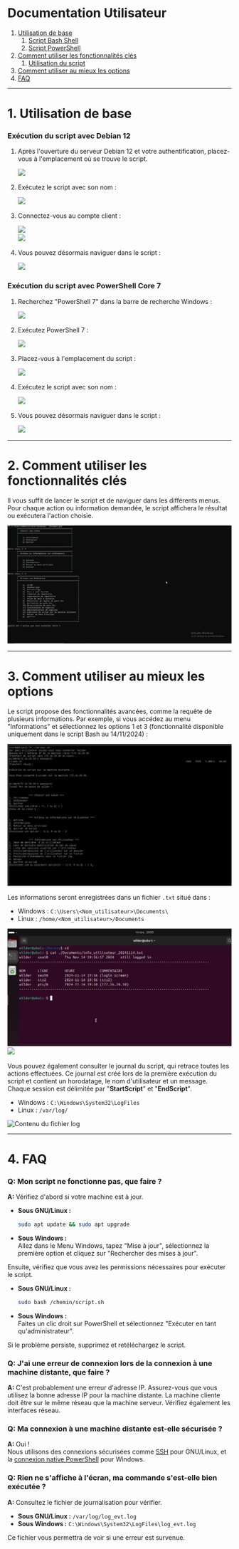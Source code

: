 # Documentation Utilisateur

1. [Utilisation de base](#1-utilisation-de-base)
   1. [Script Bash Shell](#execution-du-script-avec-debian-12)  
   2. [Script PowerShell](#execution-du-script-avec-powershell-core-7)
2. [Comment utiliser les fonctionnalités clés](#2-comment-utiliser-les-fonctionnalites-cles)
   1. [Utilisation du script](#utilisation-du-script)
3. [Comment utiliser au mieux les options](#3-comment-utiliser-au-mieux-les-options)
4. [FAQ](#4-faq)

---

# 1. Utilisation de base

### Exécution du script avec Debian 12

1. Après l'ouverture du serveur Debian 12 et votre authentification, placez-vous à l'emplacement où se trouve le script.  

   ![](./assets/Capture%20d'%C3%A9cran%202024-11-15%20092635.png)  

2. Exécutez le script avec son nom :  

   ![](./assets/Capture%20d'%C3%A9cran%202024-11-15%20092713.png)  

3. Connectez-vous au compte client :  

   ![](./assets/Capture%20d'%C3%A9cran%202024-11-15%20092822.png)  
   ![](./assets/Capture%20d'%C3%A9cran%202024-11-15%20092831.png)  

4. Vous pouvez désormais naviguer dans le script :  

   ![](./assets/Capture%20d'%C3%A9cran%202024-11-15%20092852.png)  

### Exécution du script avec PowerShell Core 7

1. Recherchez "PowerShell 7" dans la barre de recherche Windows :  

   ![](./assets/Capture%20d'%C3%A9cran%202024-11-14%20203934.png)  

2. Exécutez PowerShell 7 :  

   ![](./assets/Capture%20d'%C3%A9cran%202024-11-14%20204009.png)  

3. Placez-vous à l'emplacement du script :  

   ![](./assets/Capture%20d'%C3%A9cran%202024-11-14%20204047.png)  

4. Exécutez le script avec son nom :  

   ![](./assets/Capture%20d'%C3%A9cran%202024-11-14%20204334.png)  

5. Vous pouvez désormais naviguer dans le script :  

   ![](./assets/Capture%20d'%C3%A9cran%202024-11-14%20204059.png)  

---

# 2. Comment utiliser les fonctionnalités clés

Il vous suffit de lancer le script et de naviguer dans les différents menus. Pour chaque action ou information demandée, le script affichera le résultat ou exécutera l'action choisie.  

![Menu PowerShell](./assets/ActionOrdinateurPS.png)  

---

# 3. Comment utiliser au mieux les options

Le script propose des fonctionnalités avancées, comme la requête de plusieurs informations. Par exemple, si vous accédez au menu "Informations" et sélectionnez les options 1 et 3 (fonctionnalité disponible uniquement dans le script Bash au 14/11/2024) :

![Menu d'informations utilisateur](./assets/menuInfoUtilisBash.png)  

Les informations seront enregistrées dans un fichier `.txt` situé dans :  
- Windows : `C:\Users\<Nom_utilisateur>\Documents\`
- Linux : `/home/<Nom_utilisateur>/Documents`

![Contenu du fichier texte](./assets/log.png)  
![](./assets/Capture%20d'%C3%A9cran%202024-11-15%20093054.png)  

Vous pouvez également consulter le journal du script, qui retrace toutes les actions effectuées. Ce journal est créé lors de la première exécution du script et contient un horodatage, le nom d'utilisateur et un message. Chaque session est délimitée par "********StartScript********" et "********EndScript********".

- Windows : `C:\Windows\System32\LogFiles`
- Linux : `/var/log/`

![Contenu du fichier log](./assets/Capture%20d'%C3%A9cran%202024-11-14%20212512.png)  

---

# 4. FAQ

### Q: Mon script ne fonctionne pas, que faire ?  
**A:** Vérifiez d'abord si votre machine est à jour.  
- **Sous GNU/Linux :**  
  ```bash
  sudo apt update && sudo apt upgrade
  ```
- **Sous Windows :**  
  Allez dans le Menu Windows, tapez "Mise à jour", sélectionnez la première option et cliquez sur "Rechercher des mises à jour".

Ensuite, vérifiez que vous avez les permissions nécessaires pour exécuter le script.  
- **Sous GNU/Linux :**  
  ```bash
  sudo bash /chemin/script.sh
  ```
- **Sous Windows :**  
  Faites un clic droit sur PowerShell et sélectionnez "Exécuter en tant qu'administrateur".

Si le problème persiste, supprimez et retéléchargez le script.

### Q: J'ai une erreur de connexion lors de la connexion à une machine distante, que faire ?  
**A:** C'est probablement une erreur d'adresse IP. Assurez-vous que vous utilisez la bonne adresse IP pour la machine distante. La machine cliente doit être sur le même réseau que la machine serveur. Vérifiez également les interfaces réseau.

### Q: Ma connexion à une machine distante est-elle sécurisée ?  
**A:** Oui !  
Nous utilisons des connexions sécurisées comme [SSH](https://fr.wikipedia.org/wiki/Secure_Shell) pour GNU/Linux, et la [connexion native PowerShell](https://learn.microsoft.com/en-us/powershell/module/microsoft.powershell.core/invoke-command?view=powershell-7.4) pour Windows.

### Q: Rien ne s'affiche à l'écran, ma commande s'est-elle bien exécutée ?  
**A:** Consultez le fichier de journalisation pour vérifier.  
- **Sous GNU/Linux :** `/var/log/log_evt.log`
- **Sous Windows :** `C:\Windows\System32\LogFiles\log_evt.log`

Ce fichier vous permettra de voir si une erreur est survenue.
